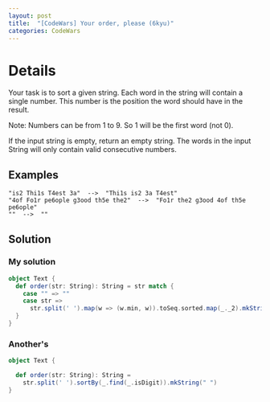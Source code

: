 ```yaml
---
layout: post
title:  "[CodeWars] Your order, please (6kyu)"
categories: CodeWars
---
```


# Details

Your task is to sort a given string. Each word in the string will contain a single number. This number is the position the word should have in the result.

Note: Numbers can be from 1 to 9. So 1 will be the first word (not 0).

If the input string is empty, return an empty string. The words in the input String will only contain valid consecutive numbers.

## Examples

```
"is2 Thi1s T4est 3a"  -->  "Thi1s is2 3a T4est"
"4of Fo1r pe6ople g3ood th5e the2"  -->  "Fo1r the2 g3ood 4of th5e pe6ople"
""  -->  ""
```
## Solution

### My solution

```scala
object Text { 
  def order(str: String): String = str match {
    case "" => ""
    case str =>
      str.split(' ').map(w => (w.min, w)).toSeq.sorted.map(_._2).mkString(" ")
  }
}
```

### Another's

```scala
object Text {

  def order(str: String): String =
    str.split(' ').sortBy(_.find(_.isDigit)).mkString(" ")
}
```
